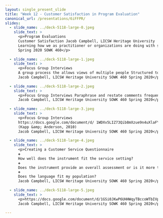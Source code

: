 ```yaml
---
layout: single_present_slide
title: "Week 12 - Customer Satisfaction in Program Evaluation"
canonical_url: /presentations/6iFFPR/
slides:
  - slide_name: ../deck-5118-large-0.jpeg
    slide_text: >
      <p>Program Evaluations
      Customer Satisfaction Jacob Campbell, LICSW Heritage University
      Learning how we as practitioner or organizations are doing with service delivery
      Spring 2020 SOWK 460</p>
      
  - slide_name: ../deck-5118-large-1.jpeg
    slide_text: >
      <p>Focus Group Interviews
      A group process the allows views of multiple people Structured to allow minority views and differences of opinions Investigate unanticipated discussion points (Kapp &amp; Anderson, 2010)
      Jacob Campbell, LICSW Heritage University SOWK 460 Spring 2020</p>
      
  - slide_name: ../deck-5118-large-2.jpeg
    slide_text: >
      <p>Focus Group Interviews Paraphrase and restate comments frequently Seek other opinions (ask group for agreement). Attempt to engage all parties. Review positions of the entire group and verify that you have understanding Open floor for other areas of interest of the group Don’t be afraid to control discussion, and move on when somebody is not sharing the talking Move discussion from heated argument bye naming the positions and moving on (Kapp &amp; Anderson, 2010)
      Jacob Campbell, LICSW Heritage University SOWK 460 Spring 2020</p>
      
  - slide_name: ../deck-5118-large-3.jpeg
    slide_text: >
      <p>Focus Group Interviews
      https://docs.google.com/document/d/ 1WDXv5LIZ73Qib8mXzue9n4uXlaFYnIp -Z2rTwGB5Hwg/edit?usp=sharing
      (Kapp &amp; Anderson, 2010)
      Jacob Campbell, LICSW Heritage University SOWK 460 Spring 2020</p>
      
  - slide_name: ../deck-5118-large-4.jpeg
    slide_text: >
      <p>Creating a Customer Service Questionnaire
      ❖
      How well does the instrument fit the service setting?
      ❖
      Does the instrument provide an overall assessment or is it more topic specific?
      ❖
      Does the language fit my population?
      Jacob Campbell, LICSW Heritage University SOWK 460 Spring 2020</p>
      
  - slide_name: ../deck-5118-large-5.jpeg
    slide_text: >
      <p>https://docs.google.com/document/d/1GSi0JKwP6UHHWqyTBccoWTbIVp1pZep9 Y73CWgyIQE/edit?usp=sharing
      Jacob Campbell, LICSW Heritage University SOWK 460 Spring 2020</p>
      
---
```

